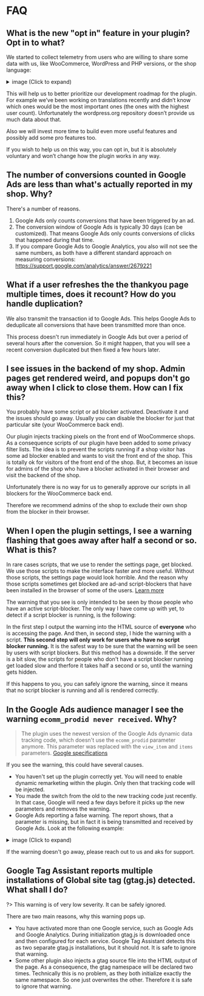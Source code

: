 # FAQ

## What is the new "opt in" feature in your plugin? Opt in to what?

We started to collect telemetry from users who are willing to share some data with us, like WooCommerce, WordPress and PHP versions, or the shop language:

 <details>
 <summary>image (Click to expand)</summary>

 ![Telemetry](_media/telemetry.png)
 </details>

This will help us to better prioritize our development roadmap for the plugin. For example we’ve been working on translations recently and didn’t know which ones would be the most important ones (the ones with the highest user count). Unfortunately the wordpress.org repository doesn’t provide us much data about that.  

Also we will invest more time to build even more useful features and possibly add some pro features too.

If you wish to help us on this way, you can opt in, but it is absolutely voluntary and won’t change how the plugin works in any way. 

## The number of conversions counted in Google Ads are less than what's actually reported in my shop. Why?

There's a number of reasons.

1. Google Ads only counts conversions that have been triggered by an ad. 
2. The conversion window of Google Ads is typically 30 days (can be customized). That means Google Ads only counts conversions of clicks that happened during that time. 
3. If you compare Google Ads to Google Analytics, you also will not see the same numbers, as both have a different standard approach on measuring conversions: https://support.google.com/analytics/answer/2679221

## What if a user refreshes the the thankyou page multiple times, does it recount? How do you handle duplication?

We also transmit the transaction id to Google Ads. This helps Google Ads to deduplicate all conversions that have been transmitted more than once. 

This process doesn't run immediately in Google Ads but over a period of several hours after the conversion. So it might happen, that you will see a recent conversion duplicated but then fixed a few hours later. 

## I see issues in the backend of my shop. Admin pages get rendered weird, and popups don't go away when I click to close them. How can I fix this?

You probably have some script or ad blocker activated. Deactivate it and the issues should go away. Usually you can disable the blocker for just that particular site (your WooCommerce back end).

Our plugin injects tracking pixels on the front end of WooCommerce shops. As a consequence scripts of our plugin have been added to some privacy filter lists. The idea is to prevent the scripts running if a shop visitor has some ad blocker enabled and wants to visit the front end of the shop. This is totally ok for visitors of the front end of the shop. But, it becomes an issue for admins of the shop who have a blocker activated in their browser and visit the backend of the shop.

Unfortunately there is no way for us to generally approve our scripts in all blockers for the WooCommerce back end.

Therefore we recommend admins of the shop to exclude their own shop from the blocker in their browser.

## When I open the plugin settings, I see a warning flashing that goes away after half a second or so. What is this?

In rare cases scripts, that we use to render the settings page, get blocked. We use those scripts to make the interface faster and more useful. Without those scripts, the settings page would look horrible. And the reason why those scripts sometimes get blocked are ad-and script-blockers that have been installed in the browser of some of the users. [Learn more](https://docs.woopt.com/wgact/#/script-blockers)

The warning that you see is only intended to be seen by those people who have an active script-blocker. The only way I have come up with yet, to detect if a script blocker is running, is the following:

In the first step I output the warning into the HTML source of **everyone** who is accessing the page. And then, in second step, I hide the warning with a script. **This second step will only work for users who have no script blocker running.** It is the safest way to be sure that the warning will be seen by users with script blockers. But this method has a downside. If the server is a bit slow, the scripts for  people who don't have a script blocker running get loaded slow and therfore it takes half a second or so, until the warning gets hidden. 

If this happens to you, you can safely ignore the warning, since it means that no script blocker is running and all is rendered correctly. 

## In the Google Ads audience manager I see the warning `ecomm_prodid never received`. Why?

> The plugin uses the newest version of the Google Ads dynamic data tracking code, which doesn't use the `ecomm_prodid` parameter anymore. This parameter was replaced with the `view_item` and `items` parameters. [Google specifications](https://support.google.com/google-ads/answer/7305793)

If you see the warning, this could have several causes. 

- You haven't set up the plugin correctly yet. You will need to enable dynamic remarketing within the plugin. Only then that tracking code will be injected. 
- You made the switch from the old to the new tracking code just recently. In that case, Google will need a few days before it picks up the new parameters and removes the warning.
- Google Ads reporting a false warning. The report shows, that a parameter is missing, but in fact it is being transmitted and received by Google Ads. Look at the following example:
 <details>
 <summary>image (Click to expand)</summary>

 ![Google Ads wrong audience tracking warning 1](_media/google-ads-wrong-audience-tracking-warning-1.png)
 </details>

If the warning doesn't go away, please reach out to us and aks for support.

## Google Tag Assistant reports multiple installations of Global site tag (gtag.js) detected. What shall I do?

?> This warning is of very low severity. It can be safely ignored.

There are two main reasons, why this warning pops up. 

- You have activated more than one Google service, such as Google Ads and Google Analytics. During initialization gtag.js is downloaded once and then configured for each service. Google Tag Assistant detects this as two separate gtag.js installations, but it should not. It is safe to ignore that warning. 
- Some other plugin also injects a gtag source file into the HTML output of the page. As a consequence, the gtag namespace will be declared two times. Technically this is no problem, as they both initialize exactly the same namespace. So one just overwrites the other. Therefore it is safe to ignore that warning. 